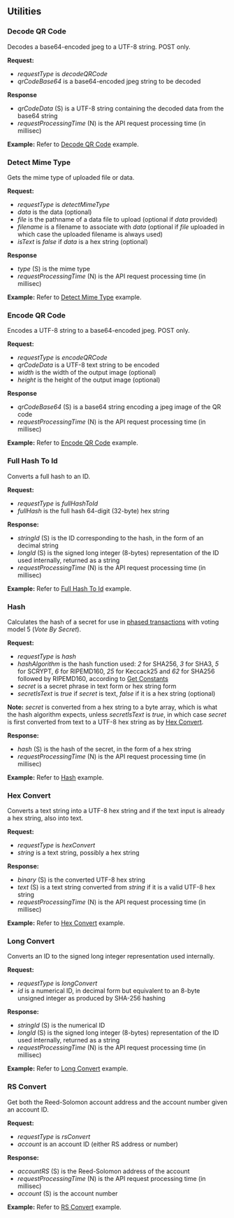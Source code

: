 Utilities
------------

### Decode QR Code

Decodes a base64-encoded jpeg to a UTF-8 string. POST only.

**Request:**

*   _requestType_ is _decodeQRCode_
*   _qrCodeBase64_ is a base64-encoded jpeg string to be decoded

**Response**

*   _qrCodeData_ (S) is a UTF-8 string containing the decoded data from the base64 string
*   _requestProcessingTime_ (N) is the API request processing time (in millisec)

**Example:** Refer to [Decode QR Code](API_Examples.md#decode-qr-code "The Blue0x API Examples") example.

### Detect Mime Type

Gets the mime type of uploaded file or data.

**Request:**

*   _requestType_ is _detectMimeType_
*   _data_ is the data (optional)
*   _file_ is the pathname of a data file to upload (optional if _data_ provided)
*   _filename_ is a filename to associate with _data_ (optional if _file_ uploaded in which case the uploaded filename is always used)
*   _isText_ is _false_ if _data_ is a hex string (optional)

**Response**

*   _type_ (S) is the mime type
*   _requestProcessingTime_ (N) is the API request processing time (in millisec)

**Example:** Refer to [Detect Mime Type](API_Examples.md#detect-mime-type "The Blue0x API Examples") example.

### Encode QR Code

Encodes a UTF-8 string to a base64-encoded jpeg. POST only.

**Request:**

*   _requestType_ is _encodeQRCode_
*   _qrCodeData_ is a UTF-8 text string to be encoded
*   _width_ is the width of the output image (optional)
*   _height_ is the height of the output image (optional)

**Response**

*   _qrCodeBase64_ (S) is a base64 string encoding a jpeg image of the QR code
*   _requestProcessingTime_ (N) is the API request processing time (in millisec)

**Example:** Refer to [Encode QR Code](API_Examples.md#encode-qr-code "The Blue0x API Examples") example.

### Full Hash To Id

Converts a full hash to an ID.

**Request:**

*   _requestType_ is _fullHashToId_
*   _fullHash_ is the full hash 64-digit (32-byte) hex string

**Response:**

*   _stringId_ (S) is the ID corresponding to the hash, in the form of an decimal string
*   _longId_ (S) is the signed long integer (8-bytes) representation of the ID used internally, returned as a string
*   _requestProcessingTime_ (N) is the API request processing time (in millisec)

**Example:** Refer to [Full Hash To Id](API_Examples.md#full-hash-to-id "The Blue0x API Examples") example.

### Hash

Calculates the hash of a secret for use in [phased transactions](phasing.md#create-phasing-poll "The Blue0x API") with voting model 5 (_Vote By Secret_).

**Request:**

*   _requestType_ is _hash_
*   _hashAlgorithm_ is the hash function used: _2_ for SHA256, _3_ for SHA3, _5_ for SCRYPT, _6_ for RIPEMD160, _25_ for Keccack25 and _62_ for SHA256 followed by RIPEMD160, according to [Get Constants](server.md#get-constants "The Blue0x API")
*   _secret_ is a secret phrase in text form or hex string form
*   _secretIsText_ is _true_ if _secret_ is text, _false_ if it is a hex string (optional)

**Note:** _secret_ is converted from a hex string to a byte array, which is what the hash algorithm expects, unless _secretIsText_ is _true_, in which case _secret_ is first converted from text to a UTF-8 hex string as by [Hex Convert](#hex-convert "The Blue0x API").

**Response:**

*   _hash_ (S) is the hash of the secret, in the form of a hex string
*   _requestProcessingTime_ (N) is the API request processing time (in millisec)

**Example:** Refer to [Hash](API_Examples.md#hash "The Blue0x API Examples") example.

### Hex Convert

Converts a text string into a UTF-8 hex string and if the text input is already a hex string, also into text.

**Request:**

*   _requestType_ is _hexConvert_
*   _string_ is a text string, possibly a hex string

**Response:**

*   _binary_ (S) is the converted UTF-8 hex string
*   _text_ (S) is a text string converted from _string_ if it is a valid UTF-8 hex string
*   _requestProcessingTime_ (N) is the API request processing time (in millisec)

**Example:** Refer to [Hex Convert](API_Examples.md#hex-convert "The Blue0x API Examples") example.

### Long Convert

Converts an ID to the signed long integer representation used internally.

**Request:**

*   _requestType_ is _longConvert_
*   _id_ is a numerical ID, in decimal form but equivalent to an 8-byte unsigned integer as produced by SHA-256 hashing

**Response:**

*   _stringId_ (S) is the numerical ID
*   _longId_ (S) is the signed long integer (8-bytes) representation of the ID used internally, returned as a string
*   _requestProcessingTime_ (N) is the API request processing time (in millisec)


**Example:** Refer to [Long Convert](API_Examples.md#long-convert "The Blue0x API Examples") example.

### RS Convert

Get both the Reed-Solomon account address and the account number given an account ID.

**Request:**

*   _requestType_ is _rsConvert_
*   _account_ is an account ID (either RS address or number)

**Response:**

*   _accountRS_ (S) is the Reed-Solomon address of the account
*   _requestProcessingTime_ (N) is the API request processing time (in millisec)
*   _account_ (S) is the account number

**Example:** Refer to [RS Convert](API_Examples.md#rs-convert "The Blue0x API Examples") example.